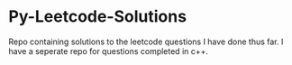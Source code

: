 # Py-Leetcode-Solutions
Repo containing solutions to the leetcode questions I have done thus far. I have a seperate repo for questions completed in c++.
